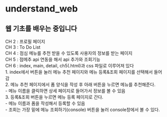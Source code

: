 # understand_web
웹 기초를 배우는 중입니다
-----------------------------
CH 2 : 프로필 페이지<br>
CH 3 : To Do List<br>
CH 4 : 점심 메뉴를 추천 받을 수 있도록 사용자의 정보를 받는 페이지<br>
CH 5 : 점메추 api 연동을 해서 api 추가와 조회기능<br>
CH 6 : index, main, detail, ch5(.html)과 css 파일로 이루어져 있다<br>
      1. index에서 버튼을 눌러 메뉴 추천 페이지와 메뉴 등록&조회 페이지를 선택해서 들어감<br>
      2. 메뉴 추천 페이지에서 폼 양식을 작성 후 아래 버튼을 누르면 메뉴를 추천해준다.<br>
        - 메뉴 이름을 클릭하면 상세 페이지로 들어가서 정보를 볼 수 있음<br>
      3. 등록&조회 버튼을 누르면 메뉴 등록 페이지로 간다.<br>
        - 메뉴 이름과 폼을 작성해서 등록할 수 있음<br>
        - 조회는 가장 밑에 메뉴 조회하기(console) 버튼을 눌러 console창에서 볼 수 있다.<br>